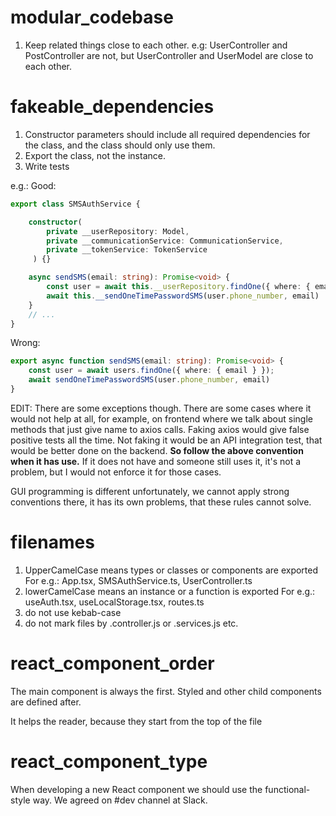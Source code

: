 # modular_codebase
1. Keep related things close to each other.
e.g: UserController and PostController are not, but UserController and UserModel are close to each other.

# fakeable_dependencies
1. Constructor parameters should include all required dependencies for the class, and the class should only use them.
2. Export the class, not the instance.
3. Write tests

e.g.:
Good:
```ts
export class SMSAuthService {

    constructor(
        private __userRepository: Model,
        private __communicationService: CommunicationService,
        private __tokenService: TokenService
     ) {}

    async sendSMS(email: string): Promise<void> {
        const user = await this.__userRepository.findOne({ where: { email } });
        await this.__sendOneTimePasswordSMS(user.phone_number, email)
    }
    // ...
}
```
Wrong:
```ts
export async function sendSMS(email: string): Promise<void> {
    const user = await users.findOne({ where: { email } });
    await sendOneTimePasswordSMS(user.phone_number, email)
}
```

EDIT:
There are some exceptions though. There are some cases where it would not help at all, for example, on frontend where we talk about single methods that just give name to axios calls. Faking axios would give false positive tests all the time. Not faking it would be an API integration test, that would be better done on the backend. **So follow the above convention when it has use.** If it does not have and someone still uses it, it's not a problem, but I would not enforce it for those cases.

GUI programming is different unfortunately, we cannot apply strong conventions there, it has its own problems, that these rules cannot solve.

# filenames
1. UpperCamelCase means types or classes or components are exported
    For e.g.: App.tsx, SMSAuthService.ts, UserController.ts
3. lowerCamelCase means an instance or a function is exported
    For e.g.: useAuth.tsx, useLocalStorage.tsx, routes.ts
5. do not use kebab-case
6. do not mark files by .controller.js or .services.js etc.

# react_component_order
The main component is always the first. Styled and other child components are defined after.

It helps the reader, because they start from the top of the file

# react_component_type
When developing a new React component we should use the functional-style way. We agreed on #dev channel at Slack.
